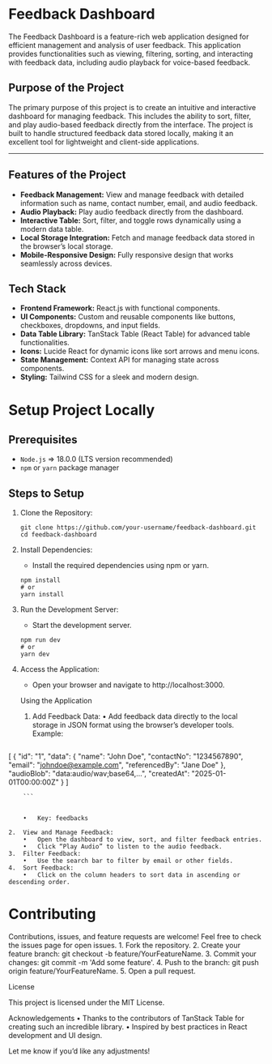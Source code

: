 # Feedback Dashboard

The Feedback Dashboard is a feature-rich web application designed for efficient management and analysis of user feedback. This application provides functionalities such as viewing, filtering, sorting, and interacting with feedback data, including audio playback for voice-based feedback.

## Purpose of the Project

The primary purpose of this project is to create an intuitive and interactive dashboard for managing feedback. This includes the ability to sort, filter, and play audio-based feedback directly from the interface. The project is built to handle structured feedback data stored locally, making it an excellent tool for lightweight and client-side applications.

---
## Features of the Project
- **Feedback Management:** View and manage feedback with detailed information such as name, contact number, email, and audio feedback.
- **Audio Playback:** Play audio feedback directly from the dashboard.
- **Interactive Table:** Sort, filter, and toggle rows dynamically using a modern data table.
- **Local Storage Integration:** Fetch and manage feedback data stored in the browser’s local storage.
- **Mobile-Responsive Design:** Fully responsive design that works seamlessly across devices.

## Tech Stack
- **Frontend Framework:** React.js with functional components.
- **UI Components:** Custom and reusable components like buttons, checkboxes, dropdowns, and input fields.
- **Data Table Library:** TanStack Table (React Table) for advanced table functionalities.
- **Icons:** Lucide React for dynamic icons like sort arrows and menu icons.
- **State Management:** Context API for managing state across components.
- **Styling:** Tailwind CSS for a sleek and modern design.

# Setup Project Locally

## Prerequisites
- `Node.js` => 18.0.0 (LTS version recommended)
- `npm` or `yarn` package manager

## Steps to Setup
1. Clone the Repository:
    ```
    git clone https://github.com/your-username/feedback-dashboard.git
    cd feedback-dashboard
    ```
2. Install Dependencies:
    - Install the required dependencies using npm or yarn.

    ```
    npm install
    # or
    yarn install
    ```


3. Run the Development Server:
    - Start the development server.
    ```
    npm run dev
    # or
    yarn dev

4.  Access the Application:
    - Open your browser and navigate to http://localhost:3000.

    Using the Application
	1.	Add Feedback Data:
	    •	Add feedback data directly to the local storage in JSON format using the browser’s developer tools. Example:
        ```
[
  {
    "id": "1",
    "data": {
      "name": "John Doe",
      "contactNo": "1234567890",
      "email": "johndoe@example.com",
      "referencedBy": "Jane Doe"
    },
    "audioBlob": "data:audio/wav;base64,...",
    "createdAt": "2025-01-01T00:00:00Z"
  }
]

        ```


        •	Key: feedbacks

    2.  View and Manage Feedback:
	    •	Open the dashboard to view, sort, and filter feedback entries.
	    •	Click “Play Audio” to listen to the audio feedback.
	3.	Filter Feedback:
	    •	Use the search bar to filter by email or other fields.
	4.	Sort Feedback:
	    •	Click on the column headers to sort data in ascending or descending order.

# Contributing

Contributions, issues, and feature requests are welcome! Feel free to check the issues page for open issues.
	1.	Fork the repository.
	2.	Create your feature branch: git checkout -b feature/YourFeatureName.
	3.	Commit your changes: git commit -m 'Add some feature'.
	4.	Push to the branch: git push origin feature/YourFeatureName.
	5.	Open a pull request.

License

This project is licensed under the MIT License.

Acknowledgements
	•	Thanks to the contributors of TanStack Table for creating such an incredible library.
	•	Inspired by best practices in React development and UI design.

Let me know if you’d like any adjustments!
